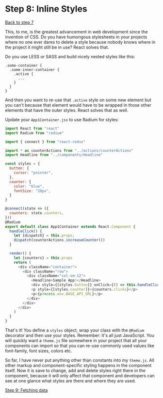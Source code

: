 # Step 8: Inline Styles

[Back to step 7](https://github.com/mbrochh/django-reactjs-boilerplate/tree/step7_add_redux)

This, to me, is the greatest advancement in web development since the invention
of CSS. Do you have humongous stylesheets in your projects where no one ever
dares to delete a style because nobody knows where in the project it might still
be in use? React solves that.

Do you use LESS or SASS and build nicely nested styles like this:

```less
.some-container {
  .some-inner-container {
    .active {
      ...
    }
  }
}
```

And then you want to re-use that `.active` style on some new element but you
can't because that element would have to be wrapped in those other elements
that have the outer styles. React solves that as well.

Update your `App1Container.jsx` to use Radium for styles:

```javascript
import React from "react"
import Radium from "radium"

import { connect } from "react-redux"

import * as counterActions from "../actions/counterActions"
import Headline from "../components/Headline"

const styles = {
  button: {
    cursor: "pointer",
  },
  counter: {
    color: "blue",
    fontSize: "20px",
  }
}

@connect(state => ({
  counters: state.counters,
}))
@Radium
export default class App1Container extends React.Component {
  handleClick() {
    let {dispatch} = this.props;
    dispatch(counterActions.increaseCounter())
  }

  render() {
    let {counters} = this.props
    return (
      <div className="container">
        <div className="row">
          <div className="col-sm-12">
            <Headline>Sample App!</Headline>
            <div style={[styles.button]} onClick={() => this.handleClick()}>INCREASE</div>
            <p style={[styles.counter]}>{counters.clicks}</p>
            <p>{process.env.BASE_API_URL}</p>
          </div>
        </div>
      </div>
    )
  }
}
```

That's it! You define a `styles` object, wrap your class with the `@Radium`
decorator and then use your styles. Remember: It's all just JavaScript. You will
quickly want a `theme.js` file somewhere in your project that all your
components can import so that you can re-use commonly used values like
font-family, font sizes, colors etc.

So far, I have never put anything other than constants into my `theme.js`. All
other markup and component-specific styling happens in the component itself.
Now it is save to change, add and delete styles right there in the component,
because it will only affect that component and developers can see at one glance
what styles are there and where they are used.

[Step 9: Fetching data](https://github.com/mbrochh/django-reactjs-boilerplate/tree/step9_fetching_data)
